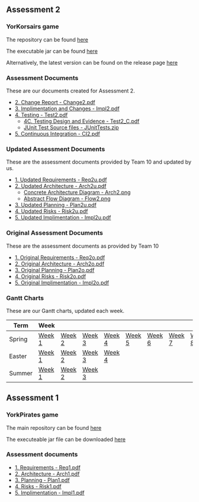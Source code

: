 ## Assessment 2

### YorKorsairs game

The repository can be found [here](https://github.com/ENG1-team5/YorKorsairs-Game)

The executable jar can be found [here](/static/YorKorsairs_fixed.jar)

Alternatively, the latest version can be found on the release page [here](https://github.com/ENG1-team5/YorKorsairs-Game/releases/)

### Assessment Documents

These are our documents created for Assessment 2.

* [2. Change Report - Change2.pdf](/static/A2/Change2.pdf)
* [3. Implimentation and Changes - Impl2.pdf](/static/A2/Impl2.pdf)
* [4. Testing - Test2.pdf](/static/A2/Test2.pdf)
    * [4C. Testing Design and Evidence - Test2_C.pdf](/static/A2/Test2_C.pdf)
    * [JUnit Test Source files - JUnitTests.zip](/static/A2/JUnitTests.zip)
* [5. Continuous Integration - CI2.pdf](/static/A2/CI2.pdf)

### Updated Assessment Documents

These are the assessment documents provided by Team 10 and updated by us.

* [1. Updated Requirements - Req2u.pdf](/static/A2u/Req2u.pdf)
* [2. Updated Architecture - Arch2u.pdf](/static/A2u/Arch2u.pdf)
    * [Concrete Architecture Diagram - Arch2.png](/static/A2u/Arch2.png)
    * [Abstract Flow Diagram - Flow2.png](/static/A2u/Flow2.png)
* [3. Updated Planning - Plan2u.pdf](/static/A2u/Plan2u.pdf)
* [4. Updated Risks - Risk2u.pdf](/static/A2u/Risk2u.pdf)
* [5. Updated Implimentation - Impl2u.pdf](/static/A2u/Impl2u.pdf)

### Original Assessment Documents

These are the assessment documents as provided by Team 10

* [1. Original Requirements - Req2o.pdf](/static/A2o/Req2o.pdf)
* [2. Original Architecture - Arch2o.pdf](/static/A2o/Arch2o.pdf)
* [3. Original Planning - Plan2o.pdf](/static/A2o/Plan2o.pdf)
* [4. Original Risks - Risk2o.pdf](/static/A2o/Risk2o.pdf)
* [5. Original Implimentation - Impl2o.pdf](/static/A2o/Impl2o.pdf)

### Gantt Charts

These are our Gantt charts, updated each week.

Term   | Week   |     |     |     |     |     |     |     |     |     |
------ | ------ | --- | --- | --- | --- | --- | --- | --- | --- | --- |
Spring | [Week 1](Spring1.pdf) | [Week 2](Spring2.pdf) | [Week 3](Spring3.pdf) | [Week 4](Spring4.pdf) | [Week 5](Spring5.pdf) | [Week 6](Spring6.pdf) | [Week 7](Spring7.pdf) | [Week 8](Spring8.pdf) | [Week 9](Spring9.pdf) | [Week 10](Spring10.pdf) |
Easter | [Week 1](Easter1.pdf) | [Week 2](Easter2.pdf) | [Week 3](Easter3.pdf) | [Week 4](Easter4.pdf) |
Summer | [Week 1](Easter1.pdf) | [Week 2](Easter2.pdf) | [Week 3](Easter3.pdf) |

## Assessment 1

### YorkPirates game

The main repository can be found [here](https://github.com/ENG1-team5/yorkPirates)

The executeable jar file can be downloaded [here](/static/YorkPirates_Team_5.jar)

### Assessment documents

* [1. Requirements - Req1.pdf](/static/A1/Req1.pdf)
* [2. Architecture - Arch1.pdf](/static/A1/Arch1.pdf)
* [3. Planning - Plan1.pdf](/static/A1/Plan1.pdf)
* [4. Risks - Risk1.pdf](/static/A1/Risk1.pdf)
* [5. Implimentation - Impl1.pdf](/static/A1/Impl1.pdf)
